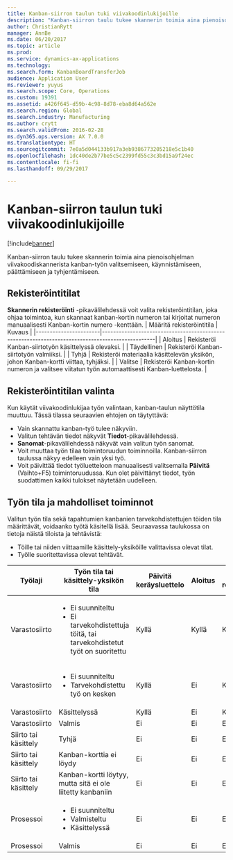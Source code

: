 ```yaml
---
title: Kanban-siirron taulun tuki viivakoodinlukijoille
description: "Kanban-siirron taulu tukee skannerin toimia aina pienoisohjelman viivakoodiskannerista kanban-työn valitsemiseen, käynnistämiseen, päättämiseen ja tyhjentämiseen."
author: ChristianRytt
manager: AnnBe
ms.date: 06/20/2017
ms.topic: article
ms.prod: 
ms.service: dynamics-ax-applications
ms.technology: 
ms.search.form: KanbanBoardTransferJob
audience: Application User
ms.reviewer: yuyus
ms.search.scope: Core, Operations
ms.custom: 19391
ms.assetid: a426f645-d59b-4c98-8d78-eba8d64a562e
ms.search.region: Global
ms.search.industry: Manufacturing
ms.author: crytt
ms.search.validFrom: 2016-02-28
ms.dyn365.ops.version: AX 7.0.0
ms.translationtype: HT
ms.sourcegitcommit: 7e0a5d044133b917a3eb9386773205218e5c1b40
ms.openlocfilehash: 1dc40de2b77be5c5c2399fd55c3c3bd15a9f24ec
ms.contentlocale: fi-fi
ms.lasthandoff: 09/29/2017

---
```


# <a name="kanban-transfer-board-support-for-barcode-scanners"></a>Kanban-siirron taulun tuki viivakoodinlukijoille

[!include[banner](../includes/banner.md)]


Kanban-siirron taulu tukee skannerin toimia aina pienoisohjelman viivakoodiskannerista kanban-työn valitsemiseen, käynnistämiseen, päättämiseen ja tyhjentämiseen.

<a name="registration-modes"></a>Rekisteröintitilat
------------------

**Skannerin rekisteröinti** -pikavälilehdessä voit valita rekisteröintitilan, joka ohjaa toimintoa, kun skannaat kanban-kortin numeron tai kirjoitat numeron manuaalisesti Kanban-kortin numero -kenttään.
| Määritä rekisteröintitila | Kuvaus                                                                                     |
|-----------------------|-------------------------------------------------------------------------------------------------|
| Aloitus                 | Rekisteröi Kanban-siirtotyön käsittelyssä olevaksi.                                                 |
| Täydellinen              | Rekisteröi Kanban-siirtotyön valmiiksi.                                                   |
| Tyhjä                 | Rekisteröi materiaalia käsittelevän yksikön, johon Kanban-kortti viittaa, tyhjäksi.              |
| Valitse                | Rekisteröi Kanban-kortin numeron ja valitsee viitatun työn automaattisesti Kanban-luettelosta. |

 
<a name="registration-mode-select"></a>Rekisteröintitilan valinta
------------------------

Kun käytät viivakoodinlukijaa työn valintaan, kanban-taulun näyttötila muuttuu. Tässä tilassa seuraavien ehtojen on täytyttävä:

-   Vain skannattu kanban-työ tulee näkyviin.
-   Valitun tehtävän tiedot näkyvät **Tiedot**-pikavälilehdessä.
-   **Sanomat**-pikavälilehdessä näkyvät vain valitun työn sanomat.
-   Voit muuttaa työn tilaa toimintoruudun toiminnoilla. Kanban-siirron taulussa näkyy edelleen vain yksi työ.
-   Voit päivittää tiedot työluetteloon manuaalisesti valitsemalla **Päivitä** (Vaihto+F5) toimintoruudussa. Kun olet päivittänyt tiedot, työn suodattimen kaikki tulokset näytetään uudelleen.

## <a name="job-status-and-possible-actions"></a>Työn tila ja mahdolliset toiminnot
Valitun työn tila sekä tapahtumien kanbanien tarvekohdistettujen töiden tila määrittävät, voidaanko työtä käsitellä lisää. Seuraavassa taulukossa on tietoja näistä tiloista ja tehtävistä:
-   Töille tai niiden viittaamille käsittely-yksiköille valittavissa olevat tilat.
-   Työlle suoritettavissa olevat tehtävät.

<table>
<colgroup>
<col width="12%" />
<col width="12%" />
<col width="12%" />
<col width="12%" />
<col width="12%" />
<col width="12%" />
<col width="12%" />
<col width="12%" />
</colgroup>
<thead>
<tr class="header">
<th>Työlaji</th>
<th>Työn tila tai käsittely-yksikön tila</th>
<th>Päivitä keräysluettelo</th>
<th>Aloitus</th>
<th>Päivitä rekisteröinti</th>
<th>Täydellinen</th>
<th>Tyhjä</th>
<th>Luo tapahtuma-kanbaneita</th>
</tr>
</thead>
<tbody>
<tr class="odd">
<td>Varastosiirto</td>
<td><ul>
<li>Ei suunniteltu</li>
<li>Ei tarvekohdistettuja töitä, tai tarvekohdistetut työt on suoritettu</li>
</ul></td>
<td>Kyllä</td>
<td>Kyllä</td>
<td>Kyllä</td>
<td>Kyllä</td>
<td>Ei</td>
<td>Kyllä</td>
</tr>
<tr class="even">
<td>Varastosiirto</td>
<td><ul>
<li>Ei suunniteltu</li>
<li>Tarvekohdistettu työ on kesken</li>
</ul></td>
<td>Kyllä</td>
<td>Ei</td>
<td>Kyllä</td>
<td>Ei</td>
<td>Ei</td>
<td>Ei</td>
</tr>
<tr class="odd">
<td>Varastosiirto</td>
<td>Käsittelyssä</td>
<td>Kyllä</td>
<td>Ei</td>
<td>Kyllä</td>
<td>Kyllä</td>
<td>Ei</td>
<td>Ei</td>
</tr>
<tr class="even">
<td>Varastosiirto</td>
<td>Valmis</td>
<td>Ei</td>
<td>Ei</td>
<td>Ei</td>
<td>Ei</td>
<td>Kyllä</td>
<td>Ei</td>
</tr>
<tr class="odd">
<td>Siirto tai käsittely</td>
<td>Tyhjä</td>
<td>Ei</td>
<td>Ei</td>
<td>Ei</td>
<td>Ei</td>
<td>Ei</td>
<td>Ei</td>
</tr>
<tr class="even">
<td>Siirto tai käsittely</td>
<td>Kanban-korttia ei löydy</td>
<td>Ei</td>
<td>Ei</td>
<td>Ei</td>
<td>Ei</td>
<td>Ei</td>
<td>Ei</td>
</tr>
<tr class="odd">
<td>Siirto tai käsittely</td>
<td>Kanban-kortti löytyy, mutta sitä ei ole liitetty kanbaniin</td>
<td>Ei</td>
<td>Ei</td>
<td>Ei</td>
<td>Ei</td>
<td>Ei</td>
<td>Ei</td>
</tr>
<tr class="even">
<td>Prosessoi</td>
<td><ul>
<li>Ei suunniteltu</li>
<li>Valmisteltu</li>
<li>Käsittelyssä</li>
</ul></td>
<td>Ei</td>
<td>Ei</td>
<td>Ei</td>
<td>Ei</td>
<td>Ei</td>
<td>Ei</td>
</tr>
<tr class="odd">
<td>Prosessoi</td>
<td>Valmis</td>
<td>Ei</td>
<td>Ei</td>
<td>Ei</td>
<td>Ei</td>
<td>Ei</td>
<td>Ei</td>
</tr>
</tbody>
</table>






